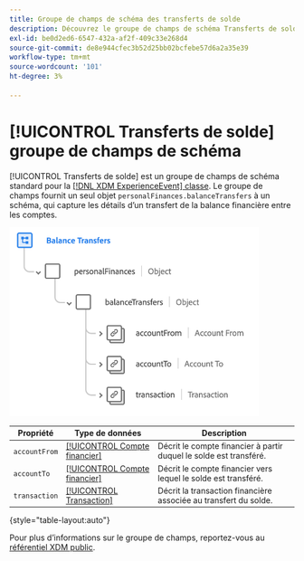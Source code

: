 ```yaml
---
title: Groupe de champs de schéma des transferts de solde
description: Découvrez le groupe de champs de schéma Transferts de solde .
exl-id: be0d2ed6-6547-432a-af2f-409c33e268d4
source-git-commit: de8e944cfec3b52d25bb02bcfebe57d6a2a35e39
workflow-type: tm+mt
source-wordcount: '101'
ht-degree: 3%

---
```


# [!UICONTROL Transferts de solde] groupe de champs de schéma

[!UICONTROL Transferts de solde] est un groupe de champs de schéma standard pour la [[!DNL XDM ExperienceEvent] classe](../../classes/experienceevent.md). Le groupe de champs fournit un seul objet `personalFinances.balanceTransfers` à un schéma, qui capture les détails d’un transfert de la balance financière entre les comptes.

![](../../images/field-groups/balance-transfers.png)

| Propriété | Type de données | Description |
| --- | --- | --- |
| `accountFrom` | [[!UICONTROL Compte financier]](../../data-types/financial-account.md) | Décrit le compte financier à partir duquel le solde est transféré. |
| `accountTo` | [[!UICONTROL Compte financier]](../../data-types/financial-account.md) | Décrit le compte financier vers lequel le solde est transféré. |
| `transaction` | [[!UICONTROL Transaction]](../../data-types/transaction.md) | Décrit la transaction financière associée au transfert du solde. |

{style="table-layout:auto"}

Pour plus d’informations sur le groupe de champs, reportez-vous au [référentiel XDM public](https://github.com/adobe/xdm/blob/master/docs/reference/fieldgroups/experience-event/industry-verticals/experienceevent-balance-transfers.schema.json).
